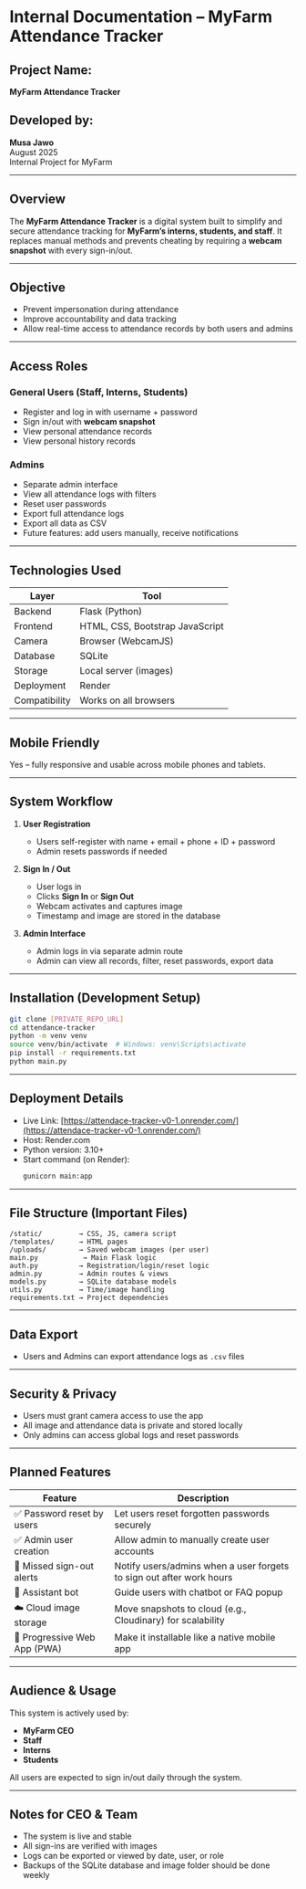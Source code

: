 # Internal Documentation – MyFarm Attendance Tracker

## Project Name:
**MyFarm Attendance Tracker**

## Developed by:
**Musa Jawo**  
August 2025  
Internal Project for MyFarm

---

## Overview
The **MyFarm Attendance Tracker** is a digital system built to simplify and secure attendance tracking for **MyFarm’s interns, students, and staff**. It replaces manual methods and prevents cheating by requiring a **webcam snapshot** with every sign-in/out.

---

## Objective
- Prevent impersonation during attendance
- Improve accountability and data tracking
- Allow real-time access to attendance records by both users and admins

---

## Access Roles

### General Users (Staff, Interns, Students)
- Register and log in with username + password
- Sign in/out with **webcam snapshot**
- View personal attendance records
- View personal history records


### Admins
- Separate admin interface
- View all attendance logs with filters
- Reset user passwords
- Export full attendance logs
- Export all data as CSV
- Future features: add users manually, receive notifications

---

## Technologies Used

| Layer        | Tool                                |
|--------------|-------------------------------------|
| Backend      | Flask (Python)                      |
| Frontend     | HTML, CSS, Bootstrap JavaScript     |
| Camera       | Browser (WebcamJS)                  |
| Database     | SQLite                              |
| Storage      | Local server (images)               |
| Deployment   | Render                              |
| Compatibility| Works on all browsers               |

---

## Mobile Friendly
Yes – fully responsive and usable across mobile phones and tablets.

---

## System Workflow

1. **User Registration**
   - Users self-register with name + email + phone + ID + password
   - Admin resets passwords if needed

2. **Sign In / Out**
   - User logs in
   - Clicks **Sign In** or **Sign Out**
   - Webcam activates and captures image
   - Timestamp and image are stored in the database

3. **Admin Interface**
   - Admin logs in via separate admin route
   - Admin can view all records, filter, reset passwords, export data

---

## Installation (Development Setup)

```bash
git clone [PRIVATE_REPO_URL]
cd attendance-tracker
python -m venv venv
source venv/bin/activate  # Windows: venv\Scripts\activate
pip install -r requirements.txt
python main.py
```

---

## Deployment Details

- Live Link: [https://attendace-tracker-v0-1.onrender.com/](https://attendace-tracker-v0-1.onrender.com/)
- Host: Render.com
- Python version: 3.10+
- Start command (on Render):  
  ```bash
  gunicorn main:app
  ```

---

## File Structure (Important Files)

```
/static/         → CSS, JS, camera script
/templates/      → HTML pages
/uploads/        → Saved webcam images (per user)
main.py           → Main Flask logic
auth.py          → Registration/login/reset logic
admin.py         → Admin routes & views
models.py        → SQLite database models
utils.py         → Time/image handling
requirements.txt → Project dependencies
```

---

## Data Export
- Users and Admins can export attendance logs as `.csv` files

---

## Security & Privacy
- Users must grant camera access to use the app
- All image and attendance data is private and stored locally
- Only admins can access global logs and reset passwords

---

## Planned Features

| Feature | Description |
|--------|-------------|
| ✅ Password reset by users | Let users reset forgotten passwords securely |
| ✅ Admin user creation | Allow admin to manually create user accounts |
| 🔔 Missed sign-out alerts | Notify users/admins when a user forgets to sign out after work hours |
| 🤖 Assistant bot | Guide users with chatbot or FAQ popup |
| ☁️ Cloud image storage | Move snapshots to cloud (e.g., Cloudinary) for scalability |
| 📱 Progressive Web App (PWA) | Make it installable like a native mobile app |

---

## Audience & Usage
This system is actively used by:
- **MyFarm CEO**
- **Staff**
- **Interns**
- **Students**

All users are expected to sign in/out daily through the system.

---

## Notes for CEO & Team
- The system is live and stable
- All sign-ins are verified with images
- Logs can be exported or viewed by date, user, or role
- Backups of the SQLite database and image folder should be done weekly
